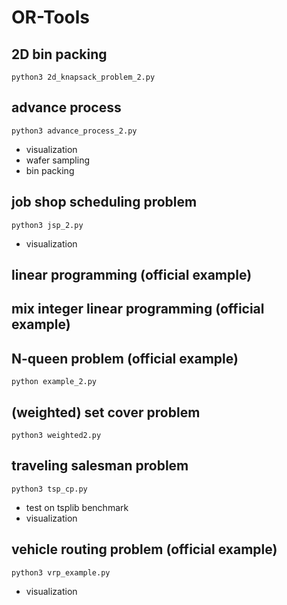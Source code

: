 # OR-Tools
## 2D bin packing
```
python3 2d_knapsack_problem_2.py
```

## advance process
```
python3 advance_process_2.py
```
- visualization
- wafer sampling
- bin packing

## job shop scheduling problem
```
python3 jsp_2.py
```
- visualization

## linear programming (official example)
## mix integer linear programming (official example)
## N-queen problem (official example)
```
python example_2.py
```

## (weighted) set cover problem
```
python3 weighted2.py
```

## traveling salesman problem
```
python3 tsp_cp.py
```

- test on tsplib benchmark
- visualization

## vehicle routing problem (official example)
```
python3 vrp_example.py
```
- visualization

